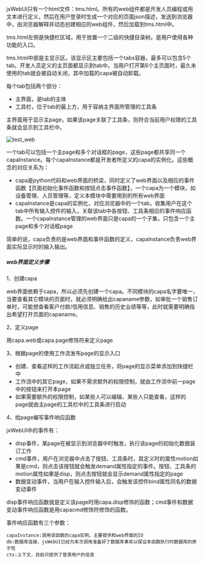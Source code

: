 jxWebUI只有一个html文件：tms.html。所有的web组件都是开发人员编程或用文本进行定义，然后在用户登录时生成一个对应的页面json描述，发送到浏览器中，由浏览器解释并动态创建相应的web组件，然后加载到tms.html中。

tms.html左侧是快捷栏区域，用于放置一个二级的快捷目录树。是用户使用各种功能的入口。

tms.html中部是主显示区。该显示区主要包括一个tabs容器，最多可以包含5个tab。开发人员定义的主页面都显示到tab中。当用户打开第6个主页面时，最久未使用的tab就会被自动关闭，其中加载的capa被自动卸载。

每个tab包括两个部分：

- 主界面，是tab的主体
- 工具栏，位于tab的最上方，用于容纳主界面所管理的工具条

主界面用于显示主page，如果该page关联了工具条，则符合当前用户权限的工具条就会显示到工具栏中。

![test_web](http://115.29.52.95:10018/images/web_1.png)

一个tab可以包括一个主page和多个对话框的page，这些page都共享同一个capaInstance。每个capaInstance都是开发者所定义的capa的实例化。这些概念的对应关系为：

- capa是python代码和web界面的桥梁，同时定义了web界面以及相应的事件函数【页面初始化事件函数和按钮点击事件函数】，一个capa为一个模块，如设备管理、人员管理等，定义本模块中需要用到的所有web界面
- capaInstance是capa的实例化，对应浏览器中的一个tab，收集用户在这个tab中所有输入控件的输入，关联该tab中各按钮、工具条相应的事件响应函数。一个capaInstance管理的web界面只是capa的一个子集，只包含一个主page和多个对话框page

简单的说，capa负责的是web界面和事件函数的定义，capaInstance负责web界面实际显示时的输入输出。
##### web界面定义步骤

1、创建capa

web界面依赖于capa，所以必须先创建一个capa。不同模块的capa名字要唯一，当要查看其它模块的页面时，就必须明确给出capaname参数，如审批一个销售订单时，可能想查看客户付款/信用信息、销售的历史业绩等等，此时就需要明确指出希望打开页面的capaname。

2、定义page

用capa.web或capa.page修饰符来定义page

3、根据page的使用工作流发布page的显示入口

- 创建、查看这样的工作流起点或独立任务，将page的显示菜单添加到快捷栏中
- 工作流中的其它page，如果不需求额外的权限控制，就由工作流中前一page中的按钮来打开本page
- 如果需要额外的权限控制，如某些人可以编辑、某些人只能查看，这样的page就由主page的工具栏中的工具条进行启动

4、给page编写事件响应函数

jxWebUI中的事件有：

- disp事件，某page在被显示到浏览器中时触发，执行该page的初始化数据装订工作
- cmd事件，用户在浏览器中点击了按钮、工具条时，其定义时的属性motion如果是cmd，则点击该按钮就会触发demand属性指定的事件。按钮、工具条的motion属性如果是disp，则点击按钮就会显示demand属性指定的page
- 数据变动事件，当用户在输入控件输入后，会触发该控件bind属性同名的数据变动事件

disp事件响应函数就是定义该page时用capa.disp修饰的函数；cmd事件和数据变动事件响应函数是用capacmd修饰符修饰的函数。

事件响应函数有三个参数：

	capaInstance:调用该函数的capa实例，主要提供和web界面的IO
	db:数据库连接，jxWebUI已经为本次调用准备好了数据库事务以保证本函数执行时数据库的原子性
	ctx:上下文，目前只提供了登录用户的信息
